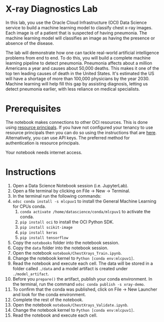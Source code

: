 X-ray Diagnostics Lab
=====================

In this lab, you use the Oracle Cloud Infrastructure (OCI) Data Science service to build a machine learning model to classify chest x-ray images. Each image is of a patient that is suspected of having pneumonia. The machine learning model will classifies an image as having the presence or absence of the disease.

The lab will demonstrate how one can tackle real-world artificial intelligence problems from end to end. To do this, you will build a complete machine learning pipeline to detect pneumonia. Pneumonia affects about a million Americans a year and causes about 50,000 deaths. This makes it one of the top ten leading causes of death in the United States. It's estimated the US will have a shortage of more than 100,000 physicians by the year 2030. Machine learning will help fill this gap by assisting diagnosis, letting us detect pneumonia earlier, with less reliance on medical specialists.

# Prerequisites

The notebook makes connections to other OCI resources. This is done using [resource principals](https://docs.oracle.com/en-us/iaas/Content/Functions/Tasks/functionsaccessingociresources.htm). If you have not configured your tenancy to use resource principals then you can do so using the instructions that are [here](https://docs.oracle.com/en-us/iaas/data-science/using/create-dynamic-groups.htm). Alternatively, you can use API keys. The preferred method for authentication is resource principals.

Your notebook needs internet access.

# Instructions

1. Open a Data Science Notebook session (i.e. JupyterLab).
1. Open a file terminal by clicking on File -> New -> Terminal.
1. In the terminal run the following commands:
1. `odsc conda install -s mlcpuv1` to install the General Machine Learning for CPUs conda.
    1. `conda activate /home/datascience/conda/mlcpuv1` to activate the conda.
    1. `pip install oci` to install the OCI Python SDK.
    1. `pip install scikit-image`
    1. `pip install keras`
    1. `pip install tensorflow`
1. Copy the `notebooks` folder into the notebook session.
1. Copy the `data` folder into the notebook session.
1. Open the notebook `notebook/ChestXrays_Train.ipynb`.
1. Change the notebook kernel to `Python [conda env:mlcpuv1]`.
1. Read the notebook and execute each cell. The data will be stored in a folder called `./data` and a model artifact is created under `./model_artifact`.
1. Before you `prepare()` the artifact, publish your conda environment. In the terminal, run the command `odsc conda publish -s xray-demo`.
1. To confirm that the conda was published, click on File -> New Launcher and look for the conda environment.
1. Complete the rest of the notebook.
1. Open the notebook `notebook/ChestXrays_Validate.ipynb`.
1. Change the notebook kernel to `Python [conda env:mlcpuv1]`.
1. Read the notebook and execute each cell.


